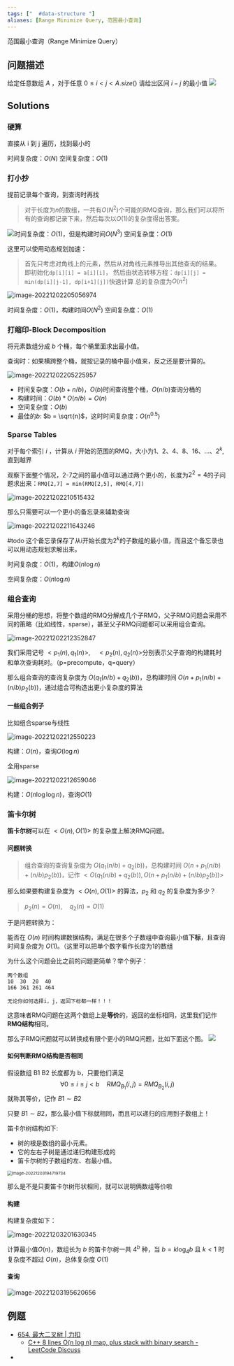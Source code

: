 ```yaml
---
tags: ["  #data-structure "]
aliases: [Range Minimize Query, 范围最小查询]
---
```

范围最小查询（Range Minimize Query）

## 问题描述
给定任意数组 $A$ ，对于任意 $0\leq i<j<A.size()$ 请给出区间 $i-j$ 的最小值
![](https://pic-1257412153.cos.ap-nanjing.myqcloud.com/images/images/2022/12/02/20221202204133-1410bb.png)

## Solutions

### 硬算

直接从 i 到 j 遍历，找到最小的

时间复杂度：$O(N)$
空间复杂度：$O(1)$

### 打小抄

提前记录每个查询，到查询时再找

> 对于长度为$n$的数组，一共有$O(N^2)$个可能的RMQ查询，那么我们可以将所有的查询都记录下来，然后每次以$O(1)$的复杂度得出答案。

![](https://pic-1257412153.cos.ap-nanjing.myqcloud.com/images/images/2022/12/02/20221202204518-c528ea.png)时间复杂度：$O(1)$，但是构建时间$O(N^3)$
空间复杂度：$O(1)$

这里可以使用动态规划加速：
> 首先只考虑对角线上的元素，然后从对角线元素推导出其他查询的结果。
> 即初始化`dp[i][i] = a[i][i]`，
> 然后由状态转移方程：`dp[i][j] = min(dp[i][j-1], dp[i+1][j])`快速计算
> 总的复杂度为$O(n^2)$

![image-20221202205056974](https://pic-1257412153.cos.ap-nanjing.myqcloud.com/images/2022/12/02/image-20221202205056974-f659c1.png)

时间复杂度：$O(1)$，构建时间$O(N^2)$
空间复杂度：$O(1)$

### 打缩印-Block Decomposition

将元素数组分成 $b$ 个桶，每个桶里面求出最小值。

查询时：如果横跨整个桶，就按记录的桶中最小值来，反之还是要计算的。

![image-20221202205225957](https://pic-1257412153.cos.ap-nanjing.myqcloud.com/images/2022/12/02/image-20221202205225957-4fafc3.png)

- 时间复杂度：$O(b + n/b)$，$O(b)$时间查询整个桶，$O(n/b)$查询分桶的
- 构建时间：$O(b) * O(n/b) = O(n)$
- 空间复杂度：$O(b)$
- 最佳的$b$: $b = \sqrt{n}$，这时时间复杂度：$O(n^{0.5})$

### Sparse Tables

对于每个索引 $i$ ，计算从 $i$ 开始的范围的RMQ，大小为1、2、4、8、16、…、$2^k$,直到越界

观察下面整个情况，2-7之间的最小值可以通过两个更小的，长度为$2^2=4$的子问题求出来：`RMQ[2,7] = min(RMQ[2,5], RMQ[4,7])`

![image-20221202210515432](https://pic-1257412153.cos.ap-nanjing.myqcloud.com/images/2022/12/02/image-20221202210515432-19af83.png)

那么只需要可以一个更小的备忘录来辅助查询

![image-20221202211643246](https://pic-1257412153.cos.ap-nanjing.myqcloud.com/images/2022/12/02/image-20221202211643246-35e048.png)

#todo 这个备忘录保存了从i开始长度为$2^k$的子数组的最小值，而且这个备忘录也可以用动态规划求解出来。

时间复杂度：$O(1)$，构建$O(n\log{n})$

空间复杂度：$O(n\log{n})$

### 组合查询

采用分桶的思想，将整个数组的RMQ分解成几个子RMQ，父子RMQ问题会采用不同的策略（比如线性，sparse），甚至父子RMQ问题都可以采用组合查询。

![image-20221202212352847](https://pic-1257412153.cos.ap-nanjing.myqcloud.com/images/2022/12/02/image-20221202212352847-01fa50.png)

我们采用记号 $<p_1(n), q_1(n)>, \quad <p_2(n), q_2(n)>$分别表示父子查询的构建耗时和单次查询耗时。（p=precompute，q=query）

那么组合查询的查询复杂度为 $O(q_1(n/b) + q_2(b))$，总构建时间 $O(n + p_1(n / b) + (n / b)p_2(b))$，通过组合可构造出更小复杂度的算法

#### 一些组合例子
比如组合sparse与线性

![image-20221202212550223](https://pic-1257412153.cos.ap-nanjing.myqcloud.com/images/2022/12/02/image-20221202212550223-8f4013.png)

构建：$O(n)$，查询$O(\log{n})$

全用sparse

![image-20221202212659046](https://pic-1257412153.cos.ap-nanjing.myqcloud.com/images/2022/12/02/image-20221202212659046-5bacf7.png)

构建：$O(n\log\log{n})$，查询$O(1)$


### 笛卡尔树
**笛卡尔树**可以在 $<O(n), O(1)>$ 的复杂度上解决RMQ问题。

#### 问题转换
> 组合查询的查询复杂度为 $O(q_1(n/b)+ q_2(b))$，总构建时间 $O(n + p_1(n / b) + (n / b)p_2(b))$，记作 $<O(q_1(n/b)+ q_2(b)), O(n + p_1(n / b) + (n / b)p_2(b))>$

那么如果要构建复杂度为 $<O(n), O(1)>$ 的算法，$p_2$ 和 $q_2$ 的复杂度为多少？

> $p_2(n) = O(n),\quad q_2(n) = O(1)$

于是问题转换为：

能否在 $O(n)$ 时间构建数据结构，满足在很多个子数组中查询最小值**下标**，且查询时间复杂度为 $O(1)$。（这里可以把单个数字看作长度为1的数组

为什么这个问题会比之前的问题更简单？举个例子：

```
两个数组
10	30	20	40
166	361	261	464

无论你如何选择i，j，返回下标都一样！！！
```

这意味者RMQ问题在这两个数组上是**等价**的，返回的坐标相同，这里我们记作**RMQ结构**相同。

那么子RMQ问题就可以转换成有限个更小的RMQ问题，比如下面这个图。
![](https://pic-1257412153.cos.ap-nanjing.myqcloud.com/images/images/2022/12/03/20221203193009-a56f30.png)

#### 如何判断RMQ结构是否相同

假设数组 B1 B2 长度都为 b，只要他们满足
$$
\forall 0\leq i \leq j < b \quad
RMQ_{B_1}(i, j) = RMQ_{B_2}(i, j)
$$
就称其等价，记作 $B1 \sim B2$

只要 $B1 \sim B2$，那么最小值下标就相同，而且可以递归的应用到子数组上！

笛卡尔树结构如下:

- 树的根是数组的最小元素。
- 它的左右子树是通过递归构建形成的
- 笛卡尔树的子数组的左、右最小值。

<img src="https://pic-1257412153.cos.ap-nanjing.myqcloud.com/images/2022/12/03/image-20221203194719734-084a2e.png" alt="image-20221203194719734" style="zoom:67%;" />

那么是不是只要笛卡尔树形状相同，就可以说明俩数组等价啦



#### 构建

构建复杂度如下：

![image-20221203201630345](https://pic-1257412153.cos.ap-nanjing.myqcloud.com/images/2022/12/03/image-20221203201630345-de0825.png)

计算最小值$O(n)$，数组长为 $b$ 的笛卡尔树一共 $4^b$ 种，当 $b = k \log_{4}{b}$ 且 $k<1$ 时复杂度不超过 $O(n)$，总体复杂度 $O(1)$

#### 查询



![image-20221203195620656](https://pic-1257412153.cos.ap-nanjing.myqcloud.com/images/2022/12/03/image-20221203195620656-370f39.png)

## 例题

- [654. 最大二叉树 | 力扣](https://leetcode.cn/problems/maximum-binary-tree/solutions/)
	- [C++ 8 lines O(n log n) map, plus stack with binary search - LeetCode Discuss](https://leetcode.com/problems/maximum-binary-tree/discuss/106147/c-8-lines-on-log-n-map-plus-stack-with-binary-search)
- 





